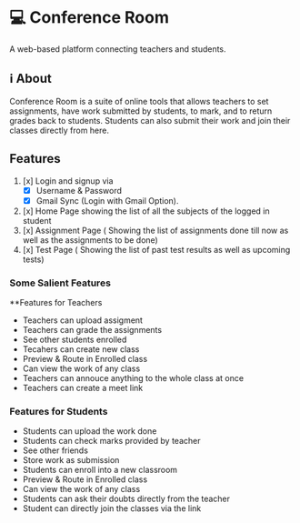 

# 💻 Conference Room
A web-based platform connecting teachers and students.

## ℹ About
Conference Room is a suite of online tools that allows teachers to set assignments, have work submitted by students, to mark, and to return grades back to students. Students can also submit their work and join their classes directly from here.



## Features
1. [x] Login and signup via
   - [x] Username & Password
   - [x] Gmail Sync (Login with Gmail Option).
2. [x] Home Page showing the list of all the subjects of the logged in student
3. [x] Assignment Page ( Showing the list of assignments done till now as well as the assignments to
be done)
4. [x] Test Page ( Showing the list of past test results as well as upcoming tests)
 

### Some Salient Features
**Features for Teachers
 * Teachers can upload assigment
 * Teachers can grade the assignments
 * See other students enrolled       
 * Tecahers can create new class
 * Preview & Route in Enrolled class
 * Can view the work of any class
 * Teachers can annouce anything to the whole class at once
 * Teachers can create a meet link

### Features for Students 
* Students can upload the work done
* Students can check marks provided by teacher
* See other friends               
* Store work as submission         
* Students can enroll into a new classroom
* Preview & Route in Enrolled class
* Can view the work of any class
* Students can ask their doubts directly from the teacher
* Student can directly join the classes via the link



